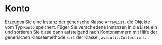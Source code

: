 # Konto

Erzeugen Sie eine Instanz der generische Klasse `ArrayList`, die Objekte vom Typ `Konto`
speichert. Fügen Sie verschiedene Instanzen in die Liste ein und sortieren Sie diese dann
aufsteigend nach Kontonummern mit Hilfe der generischen Klassenmethode `sort` der
Klasse `java.util.Collections`.